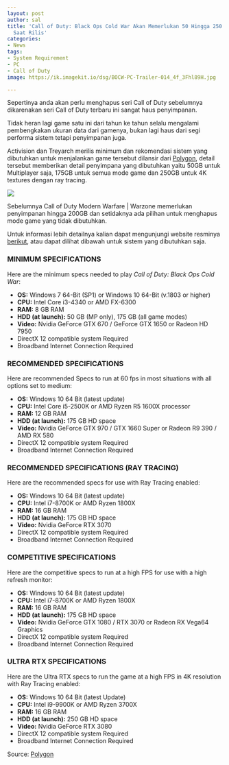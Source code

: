 ```yaml
---
layout: post
author: sal
title: 'Call of Duty: Black Ops Cold War Akan Memerlukan 50 Hingga 250 GB Penyimpanan
  Saat Rilis'
categories:
- News
tags:
- System Requirement
- PC
- Call of Duty
image: https://ik.imagekit.io/dsg/BOCW-PC-Trailer-014_4f_3Fhl89H.jpg

---
```

Sepertinya anda akan perlu menghapus seri Call of Duty sebelumnya dikarenakan seri Call of Duty terbaru ini sangat haus penyimpanan.

Tidak heran lagi game satu ini dari tahun ke tahun selalu mengalami pembengkakan ukuran data dari gamenya, bukan lagi haus dari segi performa sistem tetapi penyimpanan juga.

Activision dan Treyarch merilis minimum dan rekomendasi sistem yang dibutuhkan untuk menjalankan game tersebut dilansir dari [Polygon](https://www.polygon.com/2020/10/29/21540554/call-of-duty-black-ops-cold-war-storage-requirements-pc), detail tersebut memberikan detail penyimpana yang dibutuhkan yaitu 50GB untuk Multiplayer saja, 175GB untuk semua mode game dan 250GB untuk 4K textures dengan ray tracing.

![](https://ik.imagekit.io/dsg/BOCW_PC_SPECS_4oxTA-tNgD.jpg)

Sebelumnya Call of Duty Modern Warfare | Warzone memerlukan penyimpanan hingga 200GB dan setidaknya ada pilihan untuk menghapus mode game yang tidak dibutuhkan.

Untuk informasi lebih detailnya kalian dapat mengunjungi website resminya [berikut](https://www.callofduty.com/blog/2020/10/Black-Ops-Cold-War-PC-Launch-Trailer), atau dapat dilihat dibawah untuk sistem yang dibutuhkan saja.

### **MINIMUM SPECIFICATIONS**

Here are the minimum specs needed to play _Call of Duty: Black Ops Cold War_:

* **OS:** Windows 7 64-Bit (SP1) or Windows 10 64-Bit (v.1803 or higher)
* **CPU:** Intel Core i3-4340 or AMD FX-6300
* **RAM:** 8 GB RAM
* **HDD (at launch):** 50 GB (MP only), 175 GB (all game modes)
* **Video:** Nvidia GeForce GTX 670 / GeForce GTX 1650 or Radeon HD 7950
* DirectX 12 compatible system Required
* Broadband Internet Connection Required

### **RECOMMENDED SPECIFICATIONS**

Here are recommended Specs to run at 60 fps in most situations with all options set to medium:

* **OS:** Windows 10 64 Bit (latest update)
* **CPU:** Intel Core i5-2500K or AMD Ryzen R5 1600X processor
* **RAM:** 12 GB RAM
* **HDD (at launch):** 175 GB HD space
* **Video:** Nvidia GeForce GTX 970 / GTX 1660 Super or Radeon R9 390 / AMD RX 580
* DirectX 12 compatible system Required
* Broadband Internet Connection Required

### **RECOMMENDED SPECIFICATIONS (RAY TRACING)**

Here are the recommended specs for use with Ray Tracing enabled:

* **OS:** Windows 10 64 Bit (latest update)
* **CPU:** Intel i7-8700K or AMD Ryzen 1800X
* **RAM:** 16 GB RAM
* **HDD (at launch):** 175 GB HD space
* **Video:** Nvidia GeForce RTX 3070
* DirectX 12 compatible system Required
* Broadband Internet Connection Required

### **COMPETITIVE SPECIFICATIONS**

Here are the competitive specs to run at a high FPS for use with a high refresh monitor:

* **OS:** Windows 10 64 Bit (latest update)
* **CPU:** Intel i7-8700K or AMD Ryzen 1800X
* **RAM:** 16 GB RAM
* **HDD (at launch):** 175 GB HD space
* **Video:** Nvidia GeForce GTX 1080 / RTX 3070 or Radeon RX Vega64 Graphics
* DirectX 12 compatible system Required
* Broadband Internet Connection Required

### **ULTRA RTX SPECIFICATIONS**

Here are the Ultra RTX specs to run the game at a high FPS in 4K resolution with Ray Tracing enabled:

* **OS:** Windows 10 64 Bit (latest Update)
* **CPU:** Intel i9-9900K or AMD Ryzen 3700X
* **RAM:** 16 GB RAM
* **HDD (at launch):** 250 GB HD space
* **Video:** Nvidia GeForce RTX 3080
* DirectX 12 compatible system Required
* Broadband Internet Connection Required

Source: [Polygon](https://www.polygon.com/2020/10/29/21540554/call-of-duty-black-ops-cold-war-storage-requirements-pc)